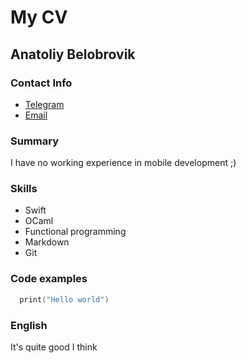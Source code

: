 # My CV

## Anatoliy Belobrovik

### Contact Info

- [Telegram](https://t.me/lizuchiykotik)
- [Email](emailto:anatoliybelobrovik@gmail.com)

### Summary

I have no working experience in mobile development ;)

### Skills

- Swift
- OCaml
- Functional programming
- Markdown
- Git

### Code examples

```swift
  print("Hello world")
```

### English

It's quite good I think
